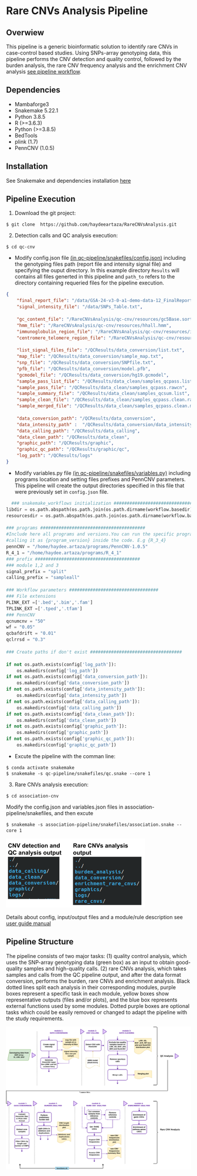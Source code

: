 Rare CNVs Analysis Pipeline
======

Overwiew
-----------------------------
This pipeline is a generic bioinformatic solution to identify rare CNVs in case-control based studies. Using SNPs-array genotyping data, this pipeline performs the CNV detection and quality control, followed by the burden analysis, the rare CNV frequency analysis and the enrichment CNV analysis [see pipeline workflow](manual/images/Rare_CNV_pipeline-drawio.png).

Dependencies
-----------------------------
- Mambaforge3
- Snakemake 5.22.1
- Python 3.8.5
- R (>=3.6.3)
- Python (>=3.8.5)
- BedTools
- plink (1.7)
- PennCNV (1.0.5)

Installation
-----------------------------
See Snakemake and dependencies installation [here](manual/INSTALL.md)

Pipeline Execution
-----------------------------
1. Download the git project:
```
$ git clone  https://github.com/haydeeartaza/RareCNVsAnalysis.git
```
2. Detection calls and QC analysis execution: 
```
$ cd qc-cnv
```
- Modify config.json file [(in qc-pipeline/snakefiles/config.json)](qc-cnv/qc-pipeline/snakefiles/config.json)  including the genotyping files path (report file and intensity signal file) and specifying the ouput directory. In this example directory `Results` will contains all files generted in this pipeline and `path_to` refers to the directory containing requeried files for the pipeline execution.
``` json
{
    "final_report_file": "/data/GSA-24-v3-0-a1-demo-data-12_FinalReport.txt",
    "signal_intensity_file": "/data/SNPs_Table.txt",
    
    "gc_content_file": "/RareCNVsAnalysis/qc-cnv/resources/gc5Base.sorted.txt",
    "hmm_file": "/RareCNVsAnalysis/qc-cnv/resources/hhall.hmm",
    "immunoglobulin_region_file": "/RareCNVsAnalysis/qc-cnv/resources/immunoglobulin_penncnv.txt",
    "centromere_telomere_region_file": "/RareCNVsAnalysis/qc-cnv/resources/centromere_telomere_penncnv.txt",

    "list_signal_files_file": "/QCResults/data_conversion/list.txt",
    "map_file": "/QCResults/data_conversion/sample_map.txt",   
    "snp_file": "/QCResults/data_conversion/SNPfile.txt",
    "pfb_file": "/QCResults/data_conversion/model.pfb",
    "gcmodel_file": "/QCResults/data_conversion/hg19.gcmodel",
    "sample_pass_list_file": "/QCResults/data_clean/samples_qcpass.list",
    "sample_pass_file": "/QCResults/data_clean/samples_qcpass.rawcn",
    "sample_summary_file": "/QCResults/data_clean/samples_qcsum.list",
    "sample_clean_file": "/QCResults/data_clean/samples_qcpass.clean.rawcn",
    "sample_merged_file": "/QCResults/data_clean/samples_qcpass.clean.merged.rawcn",
   
    "data_conversion_path": "/QCResults/data_conversion",
    "data_intensity_path" :  "/QCResults/data_conversion/data_intensity",
    "data_calling_path": "/QCResults/data_calling",
    "data_clean_path": "/QCResults/data_clean",
    "graphic_path": "/QCResults/graphic",
    "graphic_qc_path": "/QCResults/graphic/qc",
    "log_path": "/QCResults/logs"
}
```
- Modify variables.py file [(in qc-pipeline/snakefiles/variables.py)](qc-cnv/qc-pipeline/snakefiles/variables.py) including programs location and setting files prefixes and PennCNV parameters. This pipeline will create the output directories specified in this file that were previously set in `config.json` file.
```python
  ### snakemake_workflows initialization ########################################
libdir = os.path.abspath(os.path.join(os.path.dirname(workflow.basedir), '../lib'))
resourcesdir = os.path.abspath(os.path.join(os.path.dirname(workflow.basedir), '../resources'))

### programs ########################################
#Include here all programs and versions.You can run the specific program/version
#calling it as {program_version} inside the code. E.g {R_3_4}
pennCNV = "/home/haydee.artaza/programs/PennCNV-1.0.5"
R_4_1 = "/home/haydee.artaza/programs/R_4_1"
### prefix ########################################
### module 1,2 and 3
signal_prefix = "split"
calling_prefix = "sampleall"

### Workflow parameters ##################################
### File extensions
PLINK_EXT =['.bed','.bim','.fam']
TPLINK_EXT =['.tped','.tfam']
### PennCNV
qcnumcnv = "50"
wf = "0.05"
qcbafdrift = "0.01"
qclrrsd = "0.3"

### Create paths if don't exist ###################################

if not os.path.exists(config['log_path']):
    os.makedirs(config['log_path'])
if not os.path.exists(config['data_conversion_path']):
    os.makedirs(config['data_conversion_path'])
if not os.path.exists(config['data_intensity_path']):
    os.makedirs(config['data_intensity_path'])
if not os.path.exists(config['data_calling_path']):
    os.makedirs(config['data_calling_path'])
if not os.path.exists(config['data_clean_path']):
    os.makedirs(config['data_clean_path'])
if not os.path.exists(config['graphic_path']):
    os.makedirs(config['graphic_path'])
if not os.path.exists(config['graphic_qc_path']):
    os.makedirs(config['graphic_qc_path'])
```
- Excute the pipeline with the comman line:
```
$ conda activate snakemake
$ snakemake -s qc-pipeline/snakefiles/qc.snake --core 1
```

3. Rare CNVs analysis execution:
```
$ cd association-cnv
```
Modify the config.json and variables.json files in association-pipeline/snakefiles, and then excute
```
$ snakemake -s association-pipeline/snakefiles/association.snake --core 1
```
![Output directroies](manual/images/pipeline_output_dirs.png)

Details about config, input/output files and a module/rule description see [user guide manual](manual/Rare_CNVs_pipeline_guide.pdf)

Pipeline Structure
-----------------------------
The pipeline consists of two major tasks: (1) quality control analysis, which uses the SNP-array genotyping data (green box) as an input to obtain good-quality samples and high-quality calls. (2) rare CNVs analysis, which takes samples and calls from the QC pipeline output, and after the data format conversion, performs the burden, rare CNVs and enrichment analysis. Black dotted lines split each analysis in their corresponding modules, purple boxes represent a specific task in each module, yellow boxes show representative outputs (files and/or plots), and the blue box represents external functions used by some modules. Dotted purple boxes are optional tasks which could be easily removed or changed to adapt the pipeline with the study requirements.

![Pipeline workflow](manual/images/Rare_CNV_pipeline.png)
